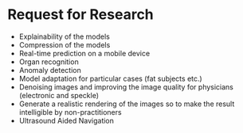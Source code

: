 # Request for Research

- Explainability of the models
- Compression of the models
- Real-time prediction on a mobile device
- Organ recognition 
- Anomaly detection
- Model adaptation for particular cases (fat subjects etc.)
- Denoising images and improving the image quality for physicians (electronic and speckle)
- Generate a realistic rendering of the images so to make the result intelligibleby non-practitioners
- Ultrasound Aided Navigation 